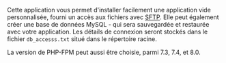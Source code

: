 Cette application vous permet d'installer facilement une application vide personnalisée,
fourni un accès aux fichiers avec [SFTP](https://yunohost.org/fr/filezilla). Elle peut également créer une base de données MySQL -
qui sera sauvegardée et restaurée avec votre application. Les détails de connexion
seront stockés dans le fichier `db_accesss.txt` situé dans le répertoire racine.

La version de PHP-FPM peut aussi être choisie, parmi 7.3, 7.4, et 8.0.
